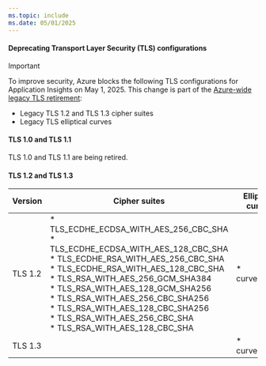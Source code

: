 ```yaml
---
ms.topic: include
ms.date: 05/01/2025
---
```


#### Deprecating Transport Layer Security (TLS) configurations

> [!IMPORTANT]
> To improve security, Azure blocks the following TLS configurations for Application Insights on May 1, 2025. This change is part of the [Azure-wide legacy TLS retirement](https://azure.microsoft.com/updates/azure-support-tls-will-end-by-31-october-2024-2/):
>
> - Legacy TLS 1.2 and TLS 1.3 cipher suites
> - Legacy TLS elliptical curves

#### TLS 1.0 and TLS 1.1

TLS 1.0 and TLS 1.1 are being retired.

#### TLS 1.2 and TLS 1.3

| Version | Cipher suites | Elliptical curves |
|---------|---------|---------|
| TLS 1.2 | * TLS_ECDHE_ECDSA_WITH_AES_256_CBC_SHA<br>* TLS_ECDHE_ECDSA_WITH_AES_128_CBC_SHA<br>* TLS_ECDHE_RSA_WITH_AES_256_CBC_SHA<br>* TLS_ECDHE_RSA_WITH_AES_128_CBC_SHA<br>* TLS_RSA_WITH_AES_256_GCM_SHA384<br>* TLS_RSA_WITH_AES_128_GCM_SHA256<br>* TLS_RSA_WITH_AES_256_CBC_SHA256<br>* TLS_RSA_WITH_AES_128_CBC_SHA256<br>* TLS_RSA_WITH_AES_256_CBC_SHA<br>* TLS_RSA_WITH_AES_128_CBC_SHA | * curve25519 |
| TLS 1.3 | | * curve25519 |
